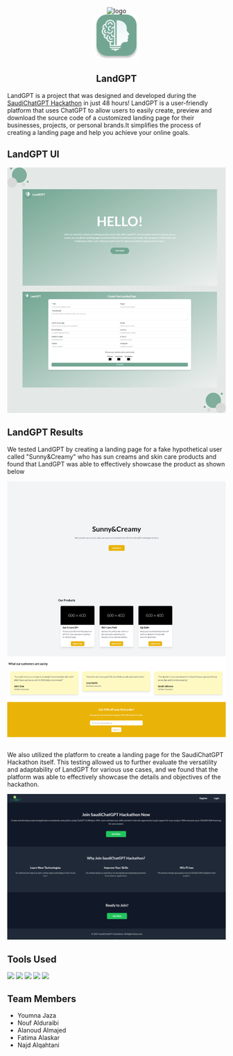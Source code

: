 <div align="center">
   <img src="https://tuwaiq.hackathon.sa/static/media/logo.50eb6a9bef05f42c146b.png" alt="logo" width="200">
</div>  
<div align="center">

  <img src="https://github.com/Yomna-J/SaudichatGPTHackathon-LandGPT/blob/main/frontend/src/assets/logo.svg" alt="logo" width="100">

  <h2 align="center">LandGPT</h2>
</div>  


<p align="center">

LandGPT is a project that was designed and developed during the [SaudiChatGPT Hackathon](https://tuwaiq.hackathon.sa/gpt) in just 48 hours! LandGPT is a user-friendly platform that uses ChatGPT to allow users to easily create, preview and download the source code of a customized landing page for their businesses, projects, or personal brands.It simplifies the process of creating a landing page and help you achieve your online goals. </p>

## LandGPT UI
<div align="center">
<img src="https://github.com/Yomna-J/SaudichatGPTHackathon-LandGPT/blob/main/resources/UI.png" alt="logo" width="600">
</div>

## LandGPT Results
We tested LandGPT by creating a landing page for a fake hypothetical user called "Sunny&Creamy" who has sun creams and skin care products and found that LandGPT was able to effectively showcase the product as shown below
<div align="center">
<img src="https://github.com/Yomna-J/SaudichatGPTHackathon-LandGPT/blob/main/resources/res1.png" alt="logo" width="600">
</div>

##  

We also utilized the platform to create a landing page for the SaudiChatGPT Hackathon itself. This testing allowed us to further evaluate the versatility and adaptability of LandGPT for various use cases, and we found that the platform was able to effectively showcase the details and objectives of the hackathon.
<div align="center">

<img src="https://github.com/Yomna-J/SaudichatGPTHackathon-LandGPT/blob/main/resources/res2.png" alt="logo" width="600">
</div>

 

## Tools Used
<img src="https://img.shields.io/static/v1?label=&message=React Js&color=61DAFB&logo=React&logoColor=000000"/> <img src="https://img.shields.io/static/v1?label=&message=Tailwind CSS&color=06B6D4&logo=Tailwind css&logoColor=FFFFFF"/>
 <img src="https://img.shields.io/static/v1?label=&message=Node.js&color=339933&logo=Node.js&logoColor=FFFFFF"/>
<img src="https://img.shields.io/static/v1?label=&message=Postman&color=FF6C37&logo=Postman&logoColor=FFFFFF"/>
<img src="https://img.shields.io/static/v1?label=&message=ChatGPT API&color=72A693&logo=ChatGPT&logoColor=FFFFFF"/>

## Team Members
 - Youmna Jaza
 - Nouf Alduraibi
 - Alanoud Almajed
 - Fatima Alaskar
 - Najd Alqahtani

